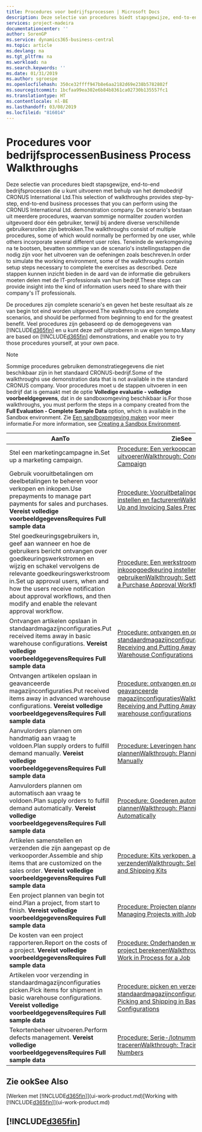 ```yaml
---
title: Procedures voor bedrijfsprocessen | Microsoft Docs
description: Deze selectie van procedures biedt stapsgewijze, end-to-end bedrijfsprocessen die u kunt uitvoeren met behulp van het demobedrijf CRONUS International Ltd. De scenario's bestaan uit meerdere procedures, waarvan sommige normaliter zouden worden uitgevoerd door één gebruiker, terwijl bij andere diverse verschillende gebruikersrollen zijn betrokken. Teneinde de werkomgeving na te bootsen, bevatten sommige van de scenario's instellingsstappen die nodig zijn voor het uitvoeren van de oefeningen zoals beschreven. Deze stappen kunnen inzicht bieden in de aard van de informatie die gebruikers moeten delen met de IT-professionals van hun bedrijf.
services: project-madeira
documentationcenter: ''
author: SorenGP
ms.service: dynamics365-business-central
ms.topic: article
ms.devlang: na
ms.tgt_pltfrm: na
ms.workload: na
ms.search.keywords: ''
ms.date: 01/31/2019
ms.author: sgroespe
ms.openlocfilehash: 350ce32ffff947b8e6aa2182d69e238b5782802f
ms.sourcegitcommit: 1bcfaa99ea302e6b84b8361ca02730b135557fc1
ms.translationtype: HT
ms.contentlocale: nl-BE
ms.lasthandoff: 03/08/2019
ms.locfileid: "816014"
---
```

# <a name="business-process-walkthroughs"></a><span data-ttu-id="9ca97-106">Procedures voor bedrijfsprocessen</span><span class="sxs-lookup"><span data-stu-id="9ca97-106">Business Process Walkthroughs</span></span>
<span data-ttu-id="9ca97-107">Deze selectie van procedures biedt stapsgewijze, end-to-end bedrijfsprocessen die u kunt uitvoeren met behulp van het demobedrijf CRONUS International Ltd.</span><span class="sxs-lookup"><span data-stu-id="9ca97-107">This selection of walkthroughs provides step-by-step, end-to-end business processes that you can perform using the CRONUS International Ltd. demonstration company.</span></span> <span data-ttu-id="9ca97-108">De scenario's bestaan uit meerdere procedures, waarvan sommige normaliter zouden worden uitgevoerd door één gebruiker, terwijl bij andere diverse verschillende gebruikersrollen zijn betrokken.</span><span class="sxs-lookup"><span data-stu-id="9ca97-108">The walkthroughs consist of multiple procedures, some of which would normally be performed by one user, while others incorporate several different user roles.</span></span> <span data-ttu-id="9ca97-109">Teneinde de werkomgeving na te bootsen, bevatten sommige van de scenario's instellingsstappen die nodig zijn voor het uitvoeren van de oefeningen zoals beschreven.</span><span class="sxs-lookup"><span data-stu-id="9ca97-109">In order to simulate the working environment, some of the walkthroughs contain setup steps necessary to complete the exercises as described.</span></span> <span data-ttu-id="9ca97-110">Deze stappen kunnen inzicht bieden in de aard van de informatie die gebruikers moeten delen met de IT-professionals van hun bedrijf.</span><span class="sxs-lookup"><span data-stu-id="9ca97-110">These steps can provide insight into the kind of information users need to share with their company's IT professionals.</span></span>  

 <span data-ttu-id="9ca97-111">De procedures zijn complete scenario's en geven het beste resultaat als ze van begin tot eind worden uitgevoerd.</span><span class="sxs-lookup"><span data-stu-id="9ca97-111">The walkthroughs are complete scenarios, and should be performed from beginning to end for the greatest benefit.</span></span> <span data-ttu-id="9ca97-112">Veel procedures zijn gebaseerd op de demogegevens van [!INCLUDE[d365fin](includes/d365fin_md.md)] en u kunt deze zelf uitproberen in uw eigen tempo.</span><span class="sxs-lookup"><span data-stu-id="9ca97-112">Many are based on [!INCLUDE[d365fin](includes/d365fin_md.md)] demonstrations, and enable you to try those procedures yourself, at your own pace.</span></span>  

> [!NOTE]
> <span data-ttu-id="9ca97-113">Sommige procedures gebruiken demonstratiegegevens die niet beschikbaar zijn in het standaard CRONUS-bedrijf.</span><span class="sxs-lookup"><span data-stu-id="9ca97-113">Some of the walkthroughs use demonstration data that is not available in the standard CRONUS company.</span></span> <span data-ttu-id="9ca97-114">Voor procedures moet u de stappen uitvoeren in een bedrijf dat is gemaakt met de optie **Volledige evaluatie - volledige voorbeeldgegevens**, dat in de sandboxomgeving beschikbaar is.</span><span class="sxs-lookup"><span data-stu-id="9ca97-114">For those walkthroughs, you must perform the steps in a company created from the **Full Evaluation - Complete Sample Data** option, which is available in the Sandbox environment.</span></span> <span data-ttu-id="9ca97-115">Zie [Een sandboxomgeving maken](across-how-create-sandbox-environment.md) voor meer informatie.</span><span class="sxs-lookup"><span data-stu-id="9ca97-115">For more information, see [Creating a Sandbox Environment](across-how-create-sandbox-environment.md).</span></span>

|<span data-ttu-id="9ca97-116">Aan</span><span class="sxs-lookup"><span data-stu-id="9ca97-116">To</span></span>|<span data-ttu-id="9ca97-117">Zie</span><span class="sxs-lookup"><span data-stu-id="9ca97-117">See</span></span>|  
|--------|---------|  
|<span data-ttu-id="9ca97-118">Stel een marketingcampagne in.</span><span class="sxs-lookup"><span data-stu-id="9ca97-118">Set up a marketing campaign.</span></span>|[<span data-ttu-id="9ca97-119">Procedure: Een verkoopcampagne uitvoeren</span><span class="sxs-lookup"><span data-stu-id="9ca97-119">Walkthrough: Conducting a Sales Campaign</span></span>](walkthrough-conducting-a-sales-campaign.md)|  
|<span data-ttu-id="9ca97-120">Gebruik vooruitbetalingen om deelbetalingen te beheren voor verkopen en inkopen.</span><span class="sxs-lookup"><span data-stu-id="9ca97-120">Use prepayments to manage part payments for sales and purchases.</span></span> <span data-ttu-id="9ca97-121">**Vereist volledige voorbeeldgegevens**</span><span class="sxs-lookup"><span data-stu-id="9ca97-121">**Requires Full sample data**</span></span> |[<span data-ttu-id="9ca97-122">Procedure: Vooruitbetalingen verkoop instellen en factureren</span><span class="sxs-lookup"><span data-stu-id="9ca97-122">Walkthrough: Setting Up and Invoicing Sales Prepayments</span></span>](walkthrough-setting-up-and-invoicing-sales-prepayments.md)|  
|<span data-ttu-id="9ca97-123">Stel goedkeuringsgebruikers in, geef aan wanneer en hoe de gebruikers bericht ontvangen over goedkeuringswerkstromen en wijzig en schakel vervolgens de relevante goedkeuringswerkstroom in.</span><span class="sxs-lookup"><span data-stu-id="9ca97-123">Set up approval users, when and how the users receive notification about approval workflows, and then modify and enable the relevant approval workflow.</span></span>|[<span data-ttu-id="9ca97-124">Procedure: Een werkstroom voor inkoopgoedkeuring instellen en gebruiken</span><span class="sxs-lookup"><span data-stu-id="9ca97-124">Walkthrough: Setting Up and Using a Purchase Approval Workflow</span></span>](walkthrough-setting-up-and-using-a-purchase-approval-workflow.md)|  
|<span data-ttu-id="9ca97-125">Ontvangen artikelen opslaan in standaardmagazijnconfiguraties.</span><span class="sxs-lookup"><span data-stu-id="9ca97-125">Put received items away in basic warehouse configurations.</span></span> <span data-ttu-id="9ca97-126">**Vereist volledige voorbeeldgegevens**</span><span class="sxs-lookup"><span data-stu-id="9ca97-126">**Requires Full sample data**</span></span>|[<span data-ttu-id="9ca97-127">Procedure: ontvangen en opslaan in standaardmagazijnconfiguraties</span><span class="sxs-lookup"><span data-stu-id="9ca97-127">Walkthrough: Receiving and Putting Away in Basic Warehouse Configurations</span></span>](walkthrough-receiving-and-putting-away-in-basic-warehousing.md)|  
|<span data-ttu-id="9ca97-128">Ontvangen artikelen opslaan in geavanceerde magazijnconfiguraties.</span><span class="sxs-lookup"><span data-stu-id="9ca97-128">Put received items away in advanced warehouse configurations.</span></span> <span data-ttu-id="9ca97-129">**Vereist volledige voorbeeldgegevens**</span><span class="sxs-lookup"><span data-stu-id="9ca97-129">**Requires Full sample data**</span></span>|[<span data-ttu-id="9ca97-130">Procedure: ontvangen en opslaan in geavanceerde magazijnconfiguraties</span><span class="sxs-lookup"><span data-stu-id="9ca97-130">Walkthrough: Receiving and Putting Away in advanced warehouse configurations</span></span>](walkthrough-receiving-and-putting-away-in-advanced-warehousing.md)|  
|<span data-ttu-id="9ca97-131">Aanvulorders plannen om handmatig aan vraag te voldoen.</span><span class="sxs-lookup"><span data-stu-id="9ca97-131">Plan supply orders to fulfill demand manually.</span></span> <span data-ttu-id="9ca97-132">**Vereist volledige voorbeeldgegevens**</span><span class="sxs-lookup"><span data-stu-id="9ca97-132">**Requires Full sample data**</span></span>|[<span data-ttu-id="9ca97-133">Procedure: Leveringen handmatig plannen</span><span class="sxs-lookup"><span data-stu-id="9ca97-133">Walkthrough: Planning Supplies Manually</span></span>](walkthrough-planning-supplies-manually.md)|  
|<span data-ttu-id="9ca97-134">Aanvulorders plannen om automatisch aan vraag te voldoen.</span><span class="sxs-lookup"><span data-stu-id="9ca97-134">Plan supply orders to fulfill demand automatically.</span></span> <span data-ttu-id="9ca97-135">**Vereist volledige voorbeeldgegevens**</span><span class="sxs-lookup"><span data-stu-id="9ca97-135">**Requires Full sample data**</span></span>|[<span data-ttu-id="9ca97-136">Procedure: Goederen automatisch plannen</span><span class="sxs-lookup"><span data-stu-id="9ca97-136">Walkthrough: Planning Supplies Automatically</span></span>](walkthrough-planning-supplies-automatically.md)|  
|<span data-ttu-id="9ca97-137">Artikelen samenstellen en verzenden die zijn aangepast op de verkooporder.</span><span class="sxs-lookup"><span data-stu-id="9ca97-137">Assemble and ship items that are customized on the sales order.</span></span> <span data-ttu-id="9ca97-138">**Vereist volledige voorbeeldgegevens**</span><span class="sxs-lookup"><span data-stu-id="9ca97-138">**Requires Full sample data**</span></span>|[<span data-ttu-id="9ca97-139">Procedure: Kits verkopen, assembleren en verzenden</span><span class="sxs-lookup"><span data-stu-id="9ca97-139">Walkthrough: Selling, Assembling, and Shipping Kits</span></span>](walkthrough-selling-assembling-and-shipping-kits.md)|  
|<span data-ttu-id="9ca97-140">Een project plannen van begin tot eind.</span><span class="sxs-lookup"><span data-stu-id="9ca97-140">Plan a project, from start to finish.</span></span> <span data-ttu-id="9ca97-141">**Vereist volledige voorbeeldgegevens**</span><span class="sxs-lookup"><span data-stu-id="9ca97-141">**Requires Full sample data**</span></span>|[<span data-ttu-id="9ca97-142">Procedure: Projecten plannen</span><span class="sxs-lookup"><span data-stu-id="9ca97-142">Walkthrough: Managing Projects with Jobs</span></span>](walkthrough-managing-projects-with-jobs.md)|  
|<span data-ttu-id="9ca97-143">De kosten van een project rapporteren.</span><span class="sxs-lookup"><span data-stu-id="9ca97-143">Report on the costs of a project.</span></span> <span data-ttu-id="9ca97-144">**Vereist volledige voorbeeldgegevens**</span><span class="sxs-lookup"><span data-stu-id="9ca97-144">**Requires Full sample data**</span></span>|[<span data-ttu-id="9ca97-145">Procedure: Onderhanden werk voor een project berekenen</span><span class="sxs-lookup"><span data-stu-id="9ca97-145">Walkthrough: Calculating Work in Process for a Job</span></span>](walkthrough-calculating-work-in-process-for-a-job.md)|  
|<span data-ttu-id="9ca97-146">Artikelen voor verzending in standaardmagazijnconfiguraties picken.</span><span class="sxs-lookup"><span data-stu-id="9ca97-146">Pick items for shipment in basic warehouse configurations.</span></span> <span data-ttu-id="9ca97-147">**Vereist volledige voorbeeldgegevens**</span><span class="sxs-lookup"><span data-stu-id="9ca97-147">**Requires Full sample data**</span></span>|[<span data-ttu-id="9ca97-148">Procedure: picken en verzenden in standaardmagazijnconfiguraties</span><span class="sxs-lookup"><span data-stu-id="9ca97-148">Walkthrough: Picking and Shipping in Basic Warehouse Configurations</span></span>](walkthrough-picking-and-shipping-in-basic-warehousing.md)|  
|<span data-ttu-id="9ca97-149">Tekortenbeheer uitvoeren.</span><span class="sxs-lookup"><span data-stu-id="9ca97-149">Perform defects management.</span></span> <span data-ttu-id="9ca97-150">**Vereist volledige voorbeeldgegevens**</span><span class="sxs-lookup"><span data-stu-id="9ca97-150">**Requires Full sample data**</span></span>|[<span data-ttu-id="9ca97-151">Procedure: Serie-/lotnummers traceren</span><span class="sxs-lookup"><span data-stu-id="9ca97-151">Walkthrough: Tracing Serial-Lot Numbers</span></span>](walkthrough-tracing-serial-lot-numbers.md)|  

## <a name="see-also"></a><span data-ttu-id="9ca97-152">Zie ook</span><span class="sxs-lookup"><span data-stu-id="9ca97-152">See Also</span></span>
<span data-ttu-id="9ca97-153">[Werken met [!INCLUDE[d365fin](includes/d365fin_md.md)]](ui-work-product.md)</span><span class="sxs-lookup"><span data-stu-id="9ca97-153">[Working with [!INCLUDE[d365fin](includes/d365fin_md.md)]](ui-work-product.md)</span></span>  

## [!INCLUDE[d365fin](includes/free_trial_md.md)]  
